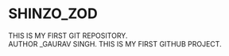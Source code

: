 # SHINZO_ZOD
THIS IS MY FIRST GIT REPOSITORY.<Br>
AUTHOR _GAURAV SINGH.
THIS IS MY FIRST GITHUB PROJECT.<br>
